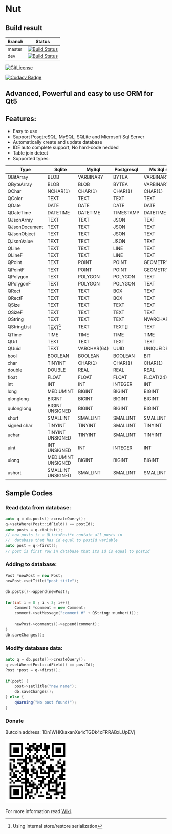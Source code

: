 

# Nut

## Build result
| Branch        | Status        |
| ------------- |:-------------:|
| master        | [![Build Status](https://travis-ci.org/HamedMasafi/Nut.svg?branch=master)](https://travis-ci.org/HamedMasafi/Nut) |
| dev           | [![Build Status](https://travis-ci.org/HamedMasafi/Nut.svg?branch=dev)](https://travis-ci.org/HamedMasafi/Nut) |

[![GitLicense](https://gitlicense.com/badge/hamedmasaffi/nut)](https://gitlicense.com/license/hamedmasafi/nut)

[![Codacy 
Badge](https://api.codacy.com/project/badge/Grade/f3802610beb946068f6cd2c2b6608a8b)](https://www.codacy.com/app/HamedMasafi/Nut?utm_source=github.com&amp;utm_medium=referral&amp;utm_content=HamedMasafi/Nut&amp;utm_campaign=Badge_Grade)

## Advanced, Powerful and easy to use ORM for Qt5


## Features:

 - Easy to use
 - Support PosgtreSQL, MySQL, SQLite and Microsoft Sql Server
 - Automatically create and update database
 - IDE auto complete support, No hard-code nedded
 - Table join detect 
 - Supported types:

| Type  | Sqlite | MySql  | Postgresql| Ms Sql server |
|--------|--------|--------|--------|--------|
|  QBitArray  |  BLOB  |  VARBINARY  |  BYTEA  |  VARBINARY (MAX)  |
|  QByteArray  |  BLOB  |  BLOB  |  BYTEA  |  VARBINARY (MAX)  |
|  QChar  |  NCHAR(1)  |  CHAR(1)  |  CHAR(1)  |  CHAR(1)  |
|  QColor  |  TEXT  |  TEXT  |  TEXT  |  TEXT  |
|  QDate  |  DATE  |  DATE  |  DATE  |  DATE  |
|  QDateTime  |  DATETIME  |  DATETIME  |  TIMESTAMP  |  DATETIME  |
|  QJsonArray  |  TEXT  |  TEXT  |  JSON  |  TEXT  |
|  QJsonDocument  |  TEXT  |  TEXT  |  JSON  |  TEXT  |
|  QJsonObject  |  TEXT  |  TEXT  |  JSON  |  TEXT  |
|  QJsonValue  |  TEXT  |  TEXT  |  JSON  |  TEXT  |
|  QLine  |  TEXT  |  TEXT  |  LINE  |  TEXT  |
|  QLineF  |  TEXT  |  TEXT  |  LINE  |  TEXT  |
|  QPoint  |  TEXT  |  POINT  |  POINT  |  GEOMETRY  |
|  QPointF  |  TEXT  |  POINT  |  POINT  |  GEOMETRY  |
|  QPolygon  |  TEXT  |  POLYGON  |  POLYGON  |  TEXT  |
|  QPolygonF  |  TEXT  |  POLYGON  |  POLYGON  |  TEXT  |
|  QRect  |  TEXT  |  TEXT  |  BOX  |  TEXT  |
|  QRectF  |  TEXT  |  TEXT  |  BOX  |  TEXT  |
|  QSize  |  TEXT  |  TEXT  |  TEXT  |  TEXT  |
|  QSizeF  |  TEXT  |  TEXT  |  TEXT  |  TEXT  |
|  QString  |  TEXT  |  TEXT  |  TEXT  |  NVARCHAR(MAX)  |
|  QStringList  |  TEXT[^*]  |  TEXT  |  TEXT[]  |  TEXT  |
|  QTime  |  TIME  |  TIME  |  TIME  |  TIME  |
|  QUrl  |  TEXT  |  TEXT  |  TEXT  |  TEXT  |
|  QUuid  |  TEXT  |  VARCHAR(64)  |  UUID  |  UNIQUEIDENTIFIER  |
|  bool  |  BOOLEAN  |  BOOLEAN  |  BOOLEAN  |  BIT  |
|  char  |  TINYINT  |  CHAR(1)  |  CHAR(1)  |  CHAR(1)  |
|  double  |  DOUBLE  |  REAL  |  REAL  |  REAL  |
|  float  |  FLOAT  |  FLOAT  |  FLOAT  |  FLOAT(24)  |
|  int  |  INT  |  INT  |  INTEGER  |  INT  |
|  long  |  MEDIUMINT  |  BIGINT  |  BIGINT  |  BIGINT  |
|  qlonglong  |  BIGINT  |  BIGINT  |  BIGINT  |  BIGINT  |
|  qulonglong  |  BIGINT UNSIGNED  |  BIGINT  |  BIGINT  |  BIGINT  |
|  short  |  SMALLINT  |  SMALLINT  |  SMALLINT  |  SMALLINT  |
|  signed char  |  TINYINT  |  TINYINT  |  SMALLINT  |  TINYINT  |
|  uchar  |  TINYINT UNSIGNED  |  TINYINT  |  SMALLINT  |  TINYINT  |
|  uint  |  INT UNSIGNED  |  INT  |  INTEGER  |  INT  |
|  ulong  |  MEDIUMINT UNSIGNED  |  BIGINT  |  BIGINT  |  BIGINT  |
|  ushort  |  SMALLINT UNSIGNED  |  SMALLINT  |  SMALLINT  |  SMALLINT  |

[^*]: Using internal store/restore serialization


## Sample Codes
### Read data from database:

```cpp
auto q = db.posts()->createQuery();
q->setWhere(Post::idField() == postId);
auto posts = q->toList();
// now posts is a QList<Post*> contain all posts in
//  database that has id equal to postId variable
auto post = q->first();
// post is first row in database that its id is equal to postId
```

### Adding to database:
```cpp
Post *newPost = new Post;
newPost->setTitle("post title");

db.posts()->append(newPost);

for(int i = 0 ; i < 3; i++){
    Comment *comment = new Comment;
    comment->setMessage("comment #" + QString::number(i));

    newPost->comments()->append(comment);
}
db.saveChanges();
```

### Modify database data:
```cpp
auto q = db.posts()->createQuery();
q->setWhere(Post::idField() == postId);
Post *post = q->first();

if(post) {
    post->setTitle("new name");
    db.saveChanges();
} else {
    qWarning("No post found!");
}
```

### Donate
Butcoin address: 1Dn1WHKkaxanXe4cTGDk4cFRRABxLUpEVj


![Wallet addresst](btc-qr.png)

For more information read [Wiki](wiki).
